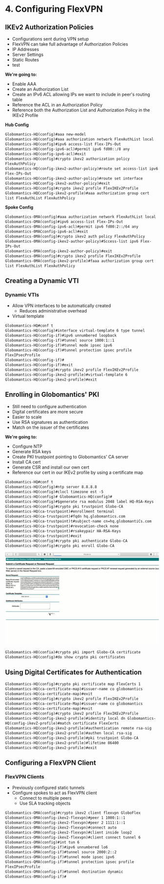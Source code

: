 # 4. Configuring FlexVPN

## IKEv2 Authorization Policies

* Configurations sent during VPN setup
* FlexVPN can take full advantage of Authorization Policies
* IP Addresses
* Server Settings
* Static Routes
* test

**We're going to:**

* Enable AAA
* Create an Authorization List
* Create an IPv6 ACL allowing IPs we want to include in peer's routing table
* Reference the ACL in an Authorization Policy
* Reference both the Authorization List and Authorization Policy in the IKEv2 Profile

**Hub Config**

```text
Globomantics-HQ(config)#aaa new-model
Globomantics-HQ(config)#aaa authorization network FlexAuthList local
Globomantics-HQ(config)#ipv6 access-list Flex-IPs-Out
Globomantics-HQ(config-ipv6-acl)#permit ipv6 fd00::/8 any
Globomantics-HQ(config-ipv6-acl)#exit
Globomantics-HQ(config)#crypto ikev2 authorization policy FlexAuthPolicy
Globomantics-HQ(config-ikev2-author-policy)#route set access-list ipv6 Flex-IPs-Out
Globomantics-HQ(config-ikev2-author-policy)#route set interface
Globomantics-HQCconfig-ikev2-author-policy)#exit
Globomantics-HQ(config)#crypto ikev2 profile FlexIKEv2Profile
Globomantics-HQCconfig-ikev2-profile)#aaa authorization group cert list FlexAuthList FlexAuthPolicy
```

**Spoke Config**

```text
Globomantics-0MA(config)#aaa authorization network FlexAuthList local
Globomantics-OMA(config)#ipv6 access-list Flex-IPs-Out
Globomantics-0MA(config-ipv6-acl)#permit ipv6 fd00:2::/64 any
Globomantics-0MACconfig-ipv6-acl)#exit
Globomantics-0MA(config)#crypto ikev2 auth policy FlexAuthPolicy
Globomantics-0MA(config-ikev2-author-policy)#Sccess-list ipv6 Flex-IPs-Out
Globomantics-0MA(config-ikev2-author-policy)#exit
Globomantics-0MA(config)#crypto ikev2 profile FlexIKEv2Profile
Globomantics-0MA(config-ikev2-profile)#faaa authorization group cert list FlexAuthList FlexAuthPolicy
```

## Creating a Dynamic VTI

### Dynamic VTIs

* Allow VPN interfaces to be automatically created
  * Reduces administrative overhead
* Virtual template

```text
Globomantics-HQ#conf t
Globomantics-HQ(config)#interface virtual-template 6 type tunnel
Globomantics-HQ(config-if)#ipv6 unnumbered loopback
Globomantics-HQ(config-if)#tunnel source 1000:1::1
Globomantics-HQ(config-if)#tunnel mode ipsec ipv6
Globomantics-HQ(config-if)#tunnel protection ipsec profile FlexIPsecProfile
Globomantics-HQ(config-if)#
Globomantics-HQ(config-if)#exit
Globomantics-HQ(config)#crypto ikev2 profile FlexIKEv2Profile
Globomantics-HQ(config-ikev2-profile)#virtual-template 6
Globomantics-HQ(config-ikev2-profile)#exit
```

## Enrolling in Globomantics' PKI

* Still need to configure authentication
* Digital certificates are more secure
* Easier to scale
* Use RSA signatures as authentication
* Match on the issuer of the certificates

**We're going to:**

* Configure NTP
* Generate RSA keys
* Create PKI trustpoint pointing to Globomantics' CA server
* Install CA cert
* Generate CSR and install our own cert
* Reference our cert in our IKEv2 profile by using a certificate map

```text
Globomantics-HQ#conf t
Globomantics-HQ(Config)#ntp server 8.8.8.8
Globomantics-HQ(config)#clocl timezone est -5
Globomantics-HQ(config)# Globomantics-HQ(config)#
Globomantics-HQ(config)#$generate rsa modulus 2048 label HQ-RSA-Keys
Globomantics-HQ(config)#crypto pki trustpoint Globo-CA
Globomantics-HQ(ca-trustpoint)#enrollment terminal
Globomantics-HQ(ca-trustpoint)#fqdn hq.globomantics.com
Globomantics-HQ(ca-trustpoint)t#subject-name cn=hq.globomantiCs.com
Globomantics-HQ(ca-trustpoint)#revocation-check none
Globomantics-HQ(ca-trustpoint)#rsakeypair HA-RSA-Keys
Globomantics-HQ(ca-trustpoint)#exit
Globomantics-HQ(config)#crypto pki authenticate Globo-CA
Globomantics-HQ(config)#crypto pki enroll Globo-CA
```

![](../../../.gitbook/assets/configuring-flexvpn-1.png)

```text
Globomantics-H0(confia)#crypto pki import Globo-CA certificate
Globomantics-HQ(config)#do show crypto pki certificates
```

## Using Digital Certificates for Authentication

```text
Globomantics-HQ(config)#crypto pki certificate map FlexCerts 1
Globomantics-HQ(ca-certificate-map)#issuer-name co globomantics
Globomantics-HQ(ca-certificate-map)#exit
Globomantics-HQ(config)#crypto ikev2 profile FlexIKEv2Profile
Globomantics-HQ(ca-certificate-Map)#issuer-name co globomantics
Globomantics-HQ(ca-certificate-map)#exit
Globomantics-HQ(config)#crypto ikev2 profile FlexIKEv2Profile
Globomantics-HQ(config-ikev2-profile)#identity local dn Globomantics-HQ(config-ikevZ-profile)#match certificate FlexCerts
Globomantics-HQ(config-ikev2-profile)#authentication remote rsa-sig
Globomantics-HQCconfig-ikev2-profile)#authen local rsa-sig
Globomantics-HQ(config-ikev2-profile)#pki trustpoint Globo-CA
Globomantics-HQ(config-ikev2-profile)#lifetime 86400
Globomantics-HQ(Config-ikev2-profile)#exit
```

## Configuring a FlexVPN Client

### FlexVPN Clients

* Previously configured static tunnels
* Configure spokes to act as FlexVPN client
  * Connect to multiple peers
  * Use SLA tracking objects

```text
Globomantics-OMA(config)#crypto ikev2 client flexvpn GloboFlex
Globomantics-0MA(config-ikev2-flexvpn)#peer 1 1000:1::1
Globomantics-OMA(config-ikev2-flexvpn)#peer 2 1111:1::1
Globomantics-0MA(config-ikev2-flexvpn)#connect auto
Globomantics-OMA(config-ikev2-flexvpn)#client inside loop2
Globomantics-OMA(config-ikevZ-flexvpn)#client connect tunnel 6
Globomantics-OMA(config)#int tun 6
Globomantics-0MA(config-if)#ipv6 unnumbered lo6
Globomantics-OMA(config-if)#tunnel source 2000:2::2
Globomantics-OMA(config-if)#tunnel mode ipsec ipv6
Globomantics-QMA(config-if)#tunnel protection ipsec profile FlexIPsecProfile
Globomantics-OMA(config-if)#tunnel destination dynamic
Globomantics-0MA(config-if)#
```

